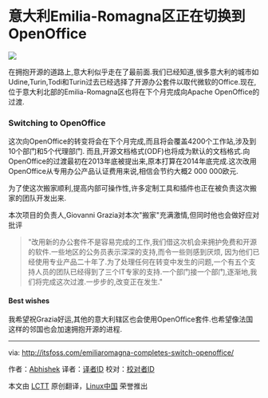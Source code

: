 意大利Emilia-Romagna区正在切换到OpenOffice
================================================================================
![](http://itsfoss.itsfoss.netdna-cdn.com/wp-content/uploads/2014/08/Turin_Open_Source.jpg)

在拥抱开源的道路上,意大利似乎走在了最前面.我们已经知道,很多意大利的城市如Udine,Turin,Todi和Turin过去已经选择了开源办公套件以取代微软的Office.现在,位于意大利北部的Emilia-Romagna区也将在下个月完成向Apache OpenOffice的过渡.

### Switching to OpenOffice ###

这次向OpenOffice的转变将会在下个月完成,而且将会覆盖4200个工作站,涉及到10个部门和5个代理部门. 而且,开源文档格式(ODF)也将成为默认的文档格式.向OpenOffice的过渡最初在2013年底被提出来,原本打算在2014年底完成.这次改用OpenOffice从专用办公产品认证费用来说,相信会节约大概2 000 000欧元.

为了使这次搬家顺利,提高内部可操作性,许多定制工具和插件也正在被负责这次搬家的团队开发出来.

本次项目的负责人,Giovanni Grazia对本次"搬家"充满激情,但同时他也会做好应对批评
> "改用新的办公套件不是容易完成的工作,我们借这次机会来拥护免费和开源的软件.一些地区的公务员表示深深的支持,而令一些则感到厌烦, 因为他们已经使用专业产品二十年了.为了处理任何在转变中发生的问题,一个有五个支持人员的团队已经得到了三个IT专家的支持.一个部门接一个部门,逐渐地,我们将完成这次过渡.一步步的,改变正在发生."

#### Best wishes ####

我希望祝Grazia好运,其他的意大利辖区也会使用OpenOffice套件.也希望像法国这样的邻国也会加速拥抱开源的进程.

--------------------------------------------------------------------------------

via: http://itsfoss.com/emiliaromagna-completes-switch-openoffice/

作者：[Abhishek][a]
译者：[译者ID](https://github.com/译者ID)
校对：[校对者ID](https://github.com/校对者ID)

本文由 [LCTT](https://github.com/LCTT/TranslateProject) 原创翻译，[Linux中国](http://linux.cn/) 荣誉推出

[a]:http://itsfoss.com/author/abhishek/
[1]:http://itsfoss.com/udine-open-source/
[2]:http://itsfoss.com/italian-city-turin-open-source/
[3]:http://itsfoss.com/italian-cities-switch-libreoffice/
[4]:http://itsfoss.com/best-free-open-source-alternatives-microsoft-office/
[5]:http://en.wikipedia.org/wiki/Emilia-Romagna
[6]:https://www.openoffice.org/
[7]:http://www.slwoods.co.uk/?p=2886
[8]:http://itsfoss.com/french-city-toulouse-saved-1-million-euro-libreoffice/
